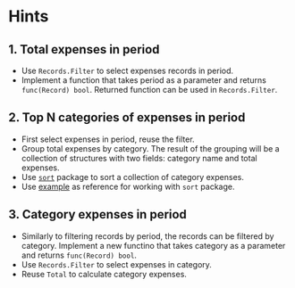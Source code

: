 # Hints

## 1. Total expenses in period

- Use `Records.Filter` to select expenses records in period.
- Implement a function that takes period as a parameter and returns `func(Record) bool`. Returned function can be used in `Records.Filter`.

## 2. Top N categories of expenses in period

- First select expenses in period, reuse the filter.
- Group total expenses by category. The result of the grouping will be a collection of structures with two fields: category name and total expenses.
- Use [`sort`][sort-pkg] package to sort a collection of category expenses.
- Use [example][sort-example] as reference for working with `sort` package.

## 3. Category expenses in period

- Similarly to filtering records by period, the records can be filtered by category. Implement a new functino that takes category as a parameter and returns `func(Record) bool`.
- Use `Records.Filter` to select expenses in category.
- Reuse `Total` to calculate category expenses.

[sort-pkg]: https://pkg.go.dev/sort
[sort-example]: https://gobyexample.com/sorting-by-functions